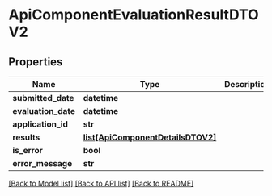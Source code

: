 # ApiComponentEvaluationResultDTOV2

## Properties
Name | Type | Description | Notes
------------ | ------------- | ------------- | -------------
**submitted_date** | **datetime** |  | [optional] 
**evaluation_date** | **datetime** |  | [optional] 
**application_id** | **str** |  | [optional] 
**results** | [**list[ApiComponentDetailsDTOV2]**](ApiComponentDetailsDTOV2.md) |  | [optional] 
**is_error** | **bool** |  | [optional] 
**error_message** | **str** |  | [optional] 

[[Back to Model list]](../README.md#documentation-for-models) [[Back to API list]](../README.md#documentation-for-api-endpoints) [[Back to README]](../README.md)

